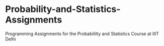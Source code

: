 # Probability-and-Statistics-Assignments

Programming Assignments for the Probabililty and Statistics Course at IIIT Delhi
